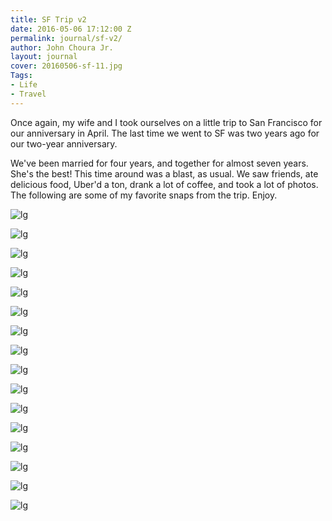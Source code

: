 ```yaml
---
title: SF Trip v2
date: 2016-05-06 17:12:00 Z
permalink: journal/sf-v2/
author: John Choura Jr.
layout: journal
cover: 20160506-sf-11.jpg
Tags:
- Life
- Travel
---
```


Once again, my wife and I took ourselves on a little trip to San Francisco for our anniversary in April. The last time we went to SF was two years ago for our two-year anniversary.

We've been married for four years, and together for almost seven years. She's the best! This time around was a blast, as usual. We saw friends, ate delicious food, Uber'd a ton, drank a lot of coffee, and took a lot of photos. The following are some of my favorite snaps from the trip. Enjoy.

![lg](/journal/uploads/20160506-sf-2.jpg)

![lg](/journal/uploads/20160506-sf-3.jpg)

![lg](/journal/uploads/20160506-sf-4.jpg)

![lg](/journal/uploads/20160506-sf-5.jpg)

![lg](/journal/uploads/20160506-sf-6.jpg)

![lg](/journal/uploads/20160506-sf-7.jpg)

![lg](/journal/uploads/20160506-sf-8.jpg)

![lg](/journal/uploads/20160506-sf-9.jpg)

![lg](/journal/uploads/20160506-sf-10.jpg)

![lg](/journal/uploads/20160506-sf-13.jpg)

![lg](/journal/uploads/20160506-sf-14.jpg)

![lg](/journal/uploads/20160506-sf-15.jpg)

![lg](/journal/uploads/20160506-sf-16.jpg)

![lg](/journal/uploads/20160506-sf-17.jpg)

![lg](/journal/uploads/20160506-sf-18.jpg)

![lg](/journal/uploads/20160506-sf-19.jpg)
